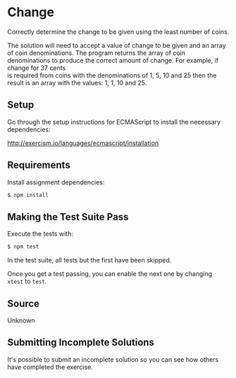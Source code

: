 # Change

Correctly determine the change to be given using the least number of coins.

The solution will need to accept a value of change to be given and an array of
coin denominations.   The program returns the array of coin denominations to
produce the correct amount of change.  For example, if change for 37 cents  
is required from coins with the denominations of 1, 5, 10 and 25 then the
result is an array with the values: 1, 1, 10 and 25.

## Setup

Go through the setup instructions for ECMAScript to
install the necessary dependencies:

http://exercism.io/languages/ecmascript/installation

## Requirements

Install assignment dependencies:

```bash
$ npm install
```

## Making the Test Suite Pass

Execute the tests with:

```bash
$ npm test
```

In the test suite, all tests but the first have been skipped.

Once you get a test passing, you can enable the next one by
changing `xtest` to `test`.

## Source

Unknown

## Submitting Incomplete Solutions
It's possible to submit an incomplete solution so you can see how others have completed the exercise.
